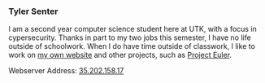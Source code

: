 ### Tyler Senter
I am a second year computer science student here at UTK, with a focus in cypersecurity. Thanks in part to my two jobs this semester, I have no life outside of schoolwork. When I do have time outside of classwork, I like to work on [my own website](https://utk.tylersenter.com) and other projects, such as [Project Euler](https://projecteuler.net/).

Webserver Address: [35.202.158.17](http://35.202.158.17/)
